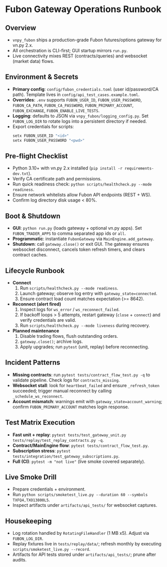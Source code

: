 # Fubon Gateway Operations Runbook

## Overview
- `vnpy_fubon` ships a production-grade Fubon futures/options gateway for vn.py 2.x.
- All orchestration is CLI-first; GUI startup mirrors `run.py`.
- Live connectivity mixes REST (contracts/queries) and websocket (market data) flows.

## Environment & Secrets
- **Primary config**: `config/fubon_credentials.toml` (user id/password/CA path). Template lives in `config/api_test_cases.example.toml`.
- **Overrides**: `.env` supports `FUBON_USER_ID`, `FUBON_USER_PASSWORD`, `FUBON_CA_PATH`, `FUBON_CA_PASSWORD`, `FUBON_PRIMARY_ACCOUNT`, `FUBON_EXCHANGE`, `FUBON_ENABLE_LIVE_TESTS`.
- **Logging**: defaults to JSON via `vnpy_fubon/logging_config.py`. Set `FUBON_LOG_DIR` to rotate logs into a persistent directory if needed.
- Export credentials for scripts:
  ```powershell
  setx FUBON_USER_ID "<id>"
  setx FUBON_USER_PASSWORD "<pwd>"
  ```

## Pre-flight Checklist
- Python 3.10+ with vn.py 2.x installed (`pip install -r requirements-dev.txt`).
- Verify CA certificate path and permissions.
- Run quick readiness check: `python scripts/healthcheck.py --mode readiness`.
- Ensure network whitelists allow Fubon API endpoints (REST + WS).
- Confirm log directory disk usage < 80%.

## Boot & Shutdown
- **GUI**: `python run.py` (loads gateway + optional vn.py apps). Set `FUBON_TRADER_APPS` to comma separated app ids or `all`.
- **Programmatic**: instantiate `FubonGateway` via `MainEngine.add_gateway`.
- **Shutdown**: call `gateway.close()` or exit GUI. The gateway ensures websocket disconnect, cancels token refresh timers, and clears contract caches.

## Lifecycle Runbook
- **Connect**
  1. Run `scripts/healthcheck.py --mode readiness`.
  2. Launch gateway; observe log entry with `gateway_state=connected`.
  3. Ensure contract load count matches expectation (>= 8642).
- **Reconnect (alert fired)**
  1. Inspect logs for `ws_error` / `ws_reconnect_failed`.
  2. If backoff loops > 5 attempts, restart gateway (`close` + `connect`) and verify credentials are valid.
  3. Run `scripts/healthcheck.py --mode liveness` during recovery.
- **Planned maintenance**
  1. Disable trading flows, flush outstanding orders.
  2. `gateway.close()`; archive logs.
  3. Apply upgrades; run `pytest` (unit, replay) before reconnecting.

## Incident Patterns
- **Missing contracts**: run `pytest tests/contract_flow_test.py -q` to validate pipeline. Check logs for `contracts_missing`.
- **Websocket stall**: look for `heartbeat_failed` and ensure `_refresh_token` succeeded; trigger manual reconnect by calling `_schedule_ws_reconnect`.
- **Account mismatch**: warnings emit with `gateway_state=account_warning`; confirm `FUBON_PRIMARY_ACCOUNT` matches login response.

## Test Matrix Execution
- **Fast unit + replay**: `pytest tests/test_gateway_unit.py tests/replay/test_replay_contracts.py -q`.
- **Contract/MainEngine flow**: `pytest tests/contract_flow_test.py`.
- **Subscription stress**: `pytest tests/integration/test_gateway_subscriptions.py`.
- **Full (CI)**: `pytest -m "not live"` (live smoke covered separately).

## Live Smoke Drill
- Prepare credentials + environment.
- Run `python scripts/smoketest_live.py --duration 60 --symbols TXFQ4,TXO13800L5`.
- Inspect artifacts under `artifacts/api_tests/` for websocket captures.

## Housekeeping
- Log rotation handled by `RotatingFileHandler` (1 MB x5). Adjust via `FUBON_LOG_DIR`.
- Replay fixtures live in `tests/replay/data/`; refresh monthly by executing `scripts/smoketest_live.py --record`.
- Artifacts for API tests stored under `artifacts/api_tests/`; prune after audits.
